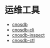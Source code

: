 # 运维工具
- [cnosdb](./cnosdb.md)
- [cnosdb-cli](./cnosdb-cli.md)
- [cnosdb-inspect](./cnosdb-inspect.md)
- [cnosdb-ctl](./cnosdb-ctl.md)

